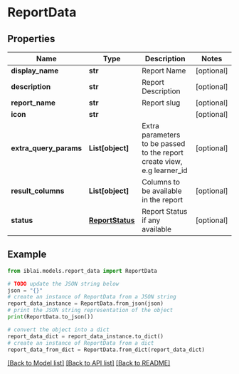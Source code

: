 # ReportData


## Properties

Name | Type | Description | Notes
------------ | ------------- | ------------- | -------------
**display_name** | **str** | Report Name | [optional] 
**description** | **str** | Report Description | [optional] 
**report_name** | **str** | Report slug | [optional] 
**icon** | **str** |  | [optional] 
**extra_query_params** | **List[object]** | Extra parameters to be passed to the report create view, e.g learner_id | [optional] 
**result_columns** | **List[object]** | Columns to be available in the report | [optional] 
**status** | [**ReportStatus**](ReportStatus.md) | Report Status if any available | [optional] 

## Example

```python
from iblai.models.report_data import ReportData

# TODO update the JSON string below
json = "{}"
# create an instance of ReportData from a JSON string
report_data_instance = ReportData.from_json(json)
# print the JSON string representation of the object
print(ReportData.to_json())

# convert the object into a dict
report_data_dict = report_data_instance.to_dict()
# create an instance of ReportData from a dict
report_data_from_dict = ReportData.from_dict(report_data_dict)
```
[[Back to Model list]](../README.md#documentation-for-models) [[Back to API list]](../README.md#documentation-for-api-endpoints) [[Back to README]](../README.md)



